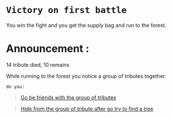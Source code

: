 # `Victory on first battle` 

You win the fight and you get the supply bag and run to the forest.

# Announcement :

14 tribute died, 10 remains 

While running to the forest you notice a group of tributes together.

`do you:`
> [Go be friends with the group of tributes](17-make-friends.md)

> [Hide from the group of tribute after go try to find a tree](18-find-tree.md)
